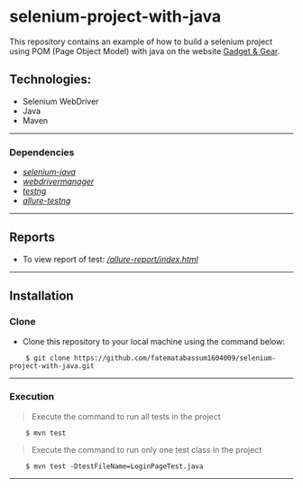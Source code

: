 # selenium-project-with-java
This repository contains an example of how to build a selenium project using POM (Page Object Model) with java on the website [Gadget & Gear](https://gadgetandgear.com/).

## Technologies:
- Selenium WebDriver
- Java
- Maven
---

### Dependencies
* *[selenium-java](https://mvnrepository.com/artifact/org.seleniumhq.selenium/selenium-java)*
* *[webdrivermanager](https://mvnrepository.com/artifact/io.github.bonigarcia/webdrivermanager)* 
* *[testng](https://mvnrepository.com/artifact/org.testng/testng)*
* *[allure-testng](https://mvnrepository.com/artifact/io.qameta.allure/allure-testng)* 
---

## Reports
* To view report of test: *[/allure-report/index.html](https://fatematabassum1604009.github.io/selenium-project-with-java/allure-report/index.html)*
---

## Installation
### Clone

- Clone this repository to your local machine using the command below:
```
	$ git clone https://github.com/fatematabassum1604009/selenium-project-with-java.git
```

---

### Execution


> Execute the command to run all tests in the project

```
	$ mvn test
```
> Execute the command to run only one test class in the project

```
	$ mvn test -DtestFileName=LoginPageTest.java
```

---

